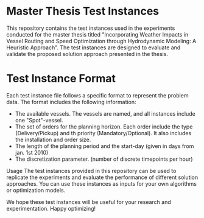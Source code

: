 # Master Thesis Test Instances
This repository contains the test instances used in the experiments conducted for the master thesis titled "Incorporating Weather Impacts in Vessel Routing and Speed Optimization through Hydrodynamic Modeling: A Heuristic Approach". The test instances are designed to evaluate and validate the proposed solution approach presented in the thesis.

# Test Instance Format
Each test instance file follows a specific format to represent the problem data. The format includes the following information:

- The available vessels. The vessels are named, and all instances include one "Spot"-vessel. 
- The set of orders for the planning horizon. Each order include the type (Delivery/Pickup) and th priority (Mandatory/Optional). It also includes the installation and order size. 
- The length of the planning period and the start-day (given in days from jan. 1st 2010)
- The discretization parameter. (number of discrete timepoints per hour)

Usage
The test instances provided in this repository can be used to replicate the experiments and evaluate the performance of different solution approaches. You can use these instances as inputs for your own algorithms or optimization models.

We hope these test instances will be useful for your research and experimentation. Happy optimizing!